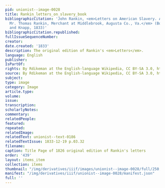 ```yaml
---
pid: unionist--image-0028
title: Rankin_letters_on_slavery_book
bibliographicCitation: 'John Rankin, <em>Letters on American Slavery. Addressed to
  Mr. Thomas Rankin, Merchant at Middlebrook, Augusta Co., Va.</em> (Boston: Garrison
  and Knapp, 1833)'
bibliographicCitation.republished: 
fullIssueSequenceNumber: 
creator: 
date.created: '1833'
description: The original edition of Rankin's <em>Letters</em>.
language: English
publisher: 
IsPartOf: 
rights: By Rdikeman at the English-language Wikipedia, CC BY-SA 3.0, https://commons.wikimedia.org/w/index.php?curid=13358329
source: By Rdikeman at the English-language Wikipedia, CC BY-SA 3.0, https://commons.wikimedia.org/w/index.php?curid=13358329
subject: 
type: image
category: Image
article.type: 
volume: 
issue: 
transcription: 
scholarlyNotes: 
commentary: 
relatedPeople: 
featured: 
repeated: 
relatedImage: 
relatedText: unionist--text-0186
relatedTextIssue: 1833-12-19 p.03.32
filename: 
caption: Title Page of 1826 original edition of Rankin's letters
order: '439'
layout: items_item
collection: items
thumbnail: "/img/derivatives/iiif/images/unionist--image-0028/full/250,/0/default.jpg"
manifest: "/img/derivatives/iiif/unionist--image-0028/manifest.json"
full: ''
---
```


